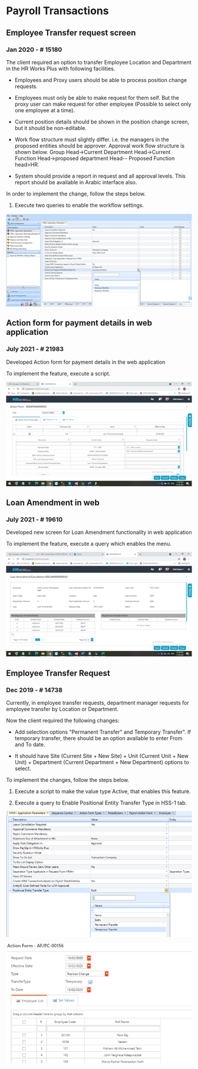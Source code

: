 # Payroll Transactions

## Employee Transfer request screen

### Jan 2020 -  # 15180

The client required an option to transfer Employee Location and Department in the HR Works Plus with following facilities.

-   Employees and Proxy users should be able to process position change requests.

-   Employees must only be able to make request for them self. But the proxy user can make request for other employee (Possible to select only one employee at a time).

-   Current position details should be shown in the position change screen, but it should be non-editable.

-   Work flow structure must slightly differ. i.e. the managers in the proposed entities should be approver. Approval work flow structure is shown below.
    Group Head-\>Current Department Head-\>Current Function Head-\>proposed department Head-\- Proposed Function head>HR.

-   System should provide a report in request and all approval levels. This report should be available in Arabic interface also.

In order to implement the change, follow the steps below.

1.  Execute two queries to enable the workflow settings.

![](../img/product-enhancement/image165.png)

## Action form for payment details in web application

### July 2021 -  # 21983

Developed Action form for payment details in the web application

To implement the feature, execute a script.

![](../img/product-enhancement/image166.png)

## Loan Amendment in web

### July 2021 -  # 19610

Developed new screen for Loan Amendment functionality in web application

To implement the feature, execute a query which enables the menu.

![](../img/product-enhancement/image167.png)

## Employee Transfer Request

### Dec 2019 -  # 14738

Currently, in employee transfer requests, department manager requests for employee transfer by Location or Department.

Now the client required the following changes:

-   Add selection options "Permanent Transfer" and Temporary Transfer". If temporary transfer, there should be an option available to enter From and To date.

-   It should have Site (Current Site + New Site) + Unit (Current Unit + New Unit) + Department (Current Department + New Department) options to select.

To implement the changes, follow the steps below.

1.  Execute a script to make the value type Active, that enables this feature.

2.  Execute a query to Enable  Positional Entity Transfer Type in HSS-1 tab.

![](../img/product-enhancement/image168.png)

![](../img/product-enhancement/image169.png)